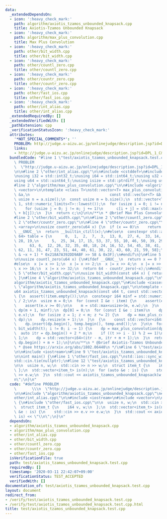 ```yaml
---
data:
  _extendedDependsOn:
  - icon: ':heavy_check_mark:'
    path: algorithm/axiotis_tzamos_unbounded_knapsack.cpp
    title: Axiotis-Tzamos Unbounded Knapsack
  - icon: ':heavy_check_mark:'
    path: algorithm/max_plus_convolution.cpp
    title: Max Plus Convolution
  - icon: ':heavy_check_mark:'
    path: other/bit_width.cpp
    title: other/bit_width.cpp
  - icon: ':heavy_check_mark:'
    path: other/countl_zero.cpp
    title: other/countl_zero.cpp
  - icon: ':heavy_check_mark:'
    path: other/countr_zero.cpp
    title: other/countr_zero.cpp
  - icon: ':heavy_check_mark:'
    path: other/fast_ios.cpp
    title: other/fast_ios.cpp
  - icon: ':heavy_check_mark:'
    path: other/int_alias.cpp
    title: other/int_alias.cpp
  _extendedRequiredBy: []
  _extendedVerifiedWith: []
  _pathExtension: cpp
  _verificationStatusIcon: ':heavy_check_mark:'
  attributes:
    '*NOT_SPECIAL_COMMENTS*': ''
    PROBLEM: http://judge.u-aizu.ac.jp/onlinejudge/description.jsp?id=DPL_1_C&lang=ja
    links:
    - http://judge.u-aizu.ac.jp/onlinejudge/description.jsp?id=DPL_1_C&lang=ja
  bundledCode: "#line 1 \"test/axiotis_tzamos_unbounded_knapsack.test.cpp\"\n#define\
    \ PROBLEM                                                                \\\n\
    \  \"http://judge.u-aizu.ac.jp/onlinejudge/description.jsp?id=DPL_1_C&lang=ja\"\
    \n\n#line 2 \"other/int_alias.cpp\"\n\n#include <cstddef>\n#include <cstdint>\n\
    \nusing i32 = std::int32_t;\nusing i64 = std::int64_t;\nusing u32 = std::uint32_t;\n\
    using u64 = std::uint64_t;\nusing isize = std::ptrdiff_t;\nusing usize = std::size_t;\n\
    #line 2 \"algorithm/max_plus_convolution.cpp\"\n\n#include <algorithm>\n#include\
    \ <vector>\n\ntemplate <class T>\nstd::vector<T> max_plus_convolution(const std::vector<T>\
    \ &a,\n                                    const std::vector<T> &b) {\n  const\
    \ usize n = a.size();\n  const usize m = b.size();\n  std::vector<T> c(n + m -\
    \ 1, std::numeric_limits<T>::lowest());\n  for (usize i = 0; i != n; i += 1) {\n\
    \    for (usize j = 0; j != m; j += 1)\n      c[i + j] = std::max(c[i + j], a[i]\
    \ + b[j]);\n  }\n  return c;\n}\n\n/**\n * @brief Max Plus Convolution\n */\n\
    #line 2 \"other/bit_width.cpp\"\n\n#line 2 \"other/countl_zero.cpp\"\n\n#line\
    \ 2 \"other/countr_zero.cpp\"\n\n#line 4 \"other/countr_zero.cpp\"\n\n#include\
    \ <array>\n\nusize countr_zero(u64 x) {\n  if (x == 0)\n    return 64;\n#ifdef\
    \ __GNUC__\n  return __builtin_ctzll(x);\n#else\n  constexpr std::array<usize,\
    \ 64> table = {\n      0,  1,  2,  7,  3,  13, 8,  27, 4,  33, 14, 36, 9,  49,\
    \ 28, 19,\n      5,  25, 34, 17, 15, 53, 37, 55, 10, 46, 50, 39, 29, 42, 20, 57,\n\
    \      63, 6,  12, 26, 32, 35, 48, 18, 24, 16, 52, 54, 45, 38, 41, 56,\n     \
    \ 62, 11, 31, 47, 23, 51, 44, 40, 61, 30, 22, 43, 60, 21, 59, 58};\n  return table[(x\
    \ & ~x + 1) * 0x218A7A392DD9ABF >> 58 & 0x3F];\n#endif\n}\n#line 5 \"other/countl_zero.cpp\"\
    \n\nusize countl_zero(u64 x) {\n#ifdef __GNUC__\n  return x == 0 ? 64 : __builtin_clzll(x);\n\
    #else\n  x |= x >> 1;\n  x |= x >> 2;\n  x |= x >> 4;\n  x |= x >> 8;\n  x |=\
    \ x >> 16;\n  x |= x >> 32;\n  return 64 - countr_zero(~x);\n#endif\n}\n#line\
    \ 5 \"other/bit_width.cpp\"\n\nusize bit_width(const u64 x) { return 64 - countl_zero(x);\
    \ }\n#line 4 \"algorithm/axiotis_tzamos_unbounded_knapsack.cpp\"\n\n#line 6 \"\
    algorithm/axiotis_tzamos_unbounded_knapsack.cpp\"\n#include <cassert>\n#line 8\
    \ \"algorithm/axiotis_tzamos_unbounded_knapsack.cpp\"\n\ntemplate <class I>\n\
    u64 axiotis_tzamos_unbounded_knapsack(const u64 t, const std::vector<I> &item)\
    \ {\n  assert(!item.empty());\n\n  constexpr i64 minf = std::numeric_limits<i64>::lowest()\
    \ / 2;\n\n  usize m = 0;\n  for (const I &e : item) {\n    assert(e.w > 0);\n\
    \    assert(e.v >= 0);\n\n    m = std::max<usize>(m, e.w);\n  }\n  std::vector<i64>\
    \ dp(m + 1, minf);\n  dp[0] = 0;\n  for (const I &e : item)\n    dp[e.w] = std::max(dp[e.w],\
    \ e.v);\n  for (usize z = 1; z < m; z *= 2) {\n    dp = max_plus_convolution(dp,\
    \ dp);\n    dp.resize(m + 1);\n  }\n  {\n    const std::vector<i64> temp(m, minf);\n\
    \    dp.insert(dp.begin(), temp.begin(), temp.end());\n  }\n\n  for (usize i =\
    \ bit_width(t); i != 0; i -= 1) {\n    dp = max_plus_convolution(dp, dp);\n  \
    \  auto itr = dp.begin() + 2 * m;\n    if ((t >> i - 1) % 2 == 1)\n      itr +=\
    \ 1;\n    dp = std::vector<i64>(itr - m, itr + m + 1);\n  }\n  return *std::max_element(dp.begin(),\
    \ dp.begin() + m + 1);\n}\n\n/**\n * @brief Axiotis-Tzamos Unbounded Knapsack\n\
    \ * @see https://arxiv.org/abs/1802.06440\n */\n#line 6 \"test/axiotis_tzamos_unbounded_knapsack.test.cpp\"\
    \n\n#include <iostream>\n#line 9 \"test/axiotis_tzamos_unbounded_knapsack.test.cpp\"\
    \n\nint main() {\n#line 1 \"other/fast_ios.cpp\"\nstd::ios::sync_with_stdio(false);\n\
    std::cin.tie(nullptr);\n#line 12 \"test/axiotis_tzamos_unbounded_knapsack.test.cpp\"\
    \n\n  usize n, w;\n  std::cin >> n >> w;\n  struct item_t {\n    i64 v, w;\n \
    \ };\n  std::vector<item_t> is(n);\n  for (auto &e : is) {\n    std::cin >> e.v\
    \ >> e.w;\n  }\n  std::cout << axiotis_tzamos_unbounded_knapsack(w, is) << \"\\\
    n\";\n}\n"
  code: "#define PROBLEM                                                         \
    \       \\\n  \"http://judge.u-aizu.ac.jp/onlinejudge/description.jsp?id=DPL_1_C&lang=ja\"\
    \n\n#include \"algorithm/axiotis_tzamos_unbounded_knapsack.cpp\"\n#include \"\
    other/int_alias.cpp\"\n\n#include <iostream>\n#include <vector>\n\nint main()\
    \ {\n#include \"other/fast_ios.cpp\"\n\n  usize n, w;\n  std::cin >> n >> w;\n\
    \  struct item_t {\n    i64 v, w;\n  };\n  std::vector<item_t> is(n);\n  for (auto\
    \ &e : is) {\n    std::cin >> e.v >> e.w;\n  }\n  std::cout << axiotis_tzamos_unbounded_knapsack(w,\
    \ is) << \"\\n\";\n}\n"
  dependsOn:
  - algorithm/axiotis_tzamos_unbounded_knapsack.cpp
  - algorithm/max_plus_convolution.cpp
  - other/int_alias.cpp
  - other/bit_width.cpp
  - other/countl_zero.cpp
  - other/countr_zero.cpp
  - other/fast_ios.cpp
  isVerificationFile: true
  path: test/axiotis_tzamos_unbounded_knapsack.test.cpp
  requiredBy: []
  timestamp: '2020-03-11 22:42:07+09:00'
  verificationStatus: TEST_ACCEPTED
  verifiedWith: []
documentation_of: test/axiotis_tzamos_unbounded_knapsack.test.cpp
layout: document
redirect_from:
- /verify/test/axiotis_tzamos_unbounded_knapsack.test.cpp
- /verify/test/axiotis_tzamos_unbounded_knapsack.test.cpp.html
title: test/axiotis_tzamos_unbounded_knapsack.test.cpp
---
```

